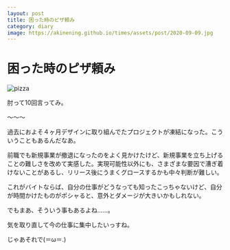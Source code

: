 ```yaml
---
layout: post
title: 困った時のピザ頼み
category: diary
image: https://akinening.github.io/times/assets/post/2020-09-09.jpg
---
```


# 困った時のピザ頼み

<img src="https://akinening.github.io/times/assets/post/2020-09-09.jpg" alt="pizza">

肘って10回言ってみ。

〜〜〜

過去におよそ４ヶ月デザインに取り組んでたプロジェクトが凍結になった。こういうこともあるんだなあ。

前職でも新規事業が撤退になったのをよく見かけたけど、新規事業を立ち上げることの難しさを改めて実感した。実現可能性以外にも、さまざまな要因で漕ぎ着けないことがあるし、リリース後にうまくグロースするかも中々判断が難しい。

これがバイトならば、自分の仕事がどうなっても知ったこっちゃないけど、自分が時間かけたものがポシャると、意外とダメージが大きいかもしれない。

でもまあ、そういう事もあるよね……。

気を取り直して今の仕事に集中したいっすね。

じゃあそれで(＝ω＝.)